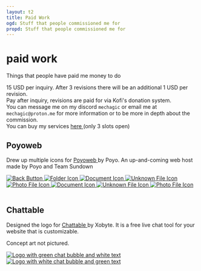 ```yaml
---
layout: t2
title: Paid Work
ogd: Stuff that people commissioned me for
propd: Stuff that people commissioned me for
---
```



# paid work
Things that people have paid me money to do

15 USD per inquiry. After 3 revisions there will be an additional 1 USD per revision.<br>
Pay after inquiry, revisions are paid for via Kofi's donation system.<br>
You can message me on my discord `mechagic` or email me at `mechagic@proton.me` for more information or to be more in depth about the commission.<br>
You can buy my services [here <i class="ph ph-link"></i>](https://ko-fi.com/c/c6c2119f51) (only 3 slots open)

## Poyoweb
Drew up multiple icons for [Poyoweb <i class="ph ph-link"></i>](https://poyoweb.poyo.study/) by Poyo. An up-and-coming web host made by Poyo and Team Sundown 

<div class="gallery">
        <a href="/_pw/1poyoweb.webp" data-caption="Back Button">
            <img class="tramb" src="/_pw/1poyoweb.webp" alt="Back Button">
        </a>
        <a href="/_pw/2poyoweb.webp" data-caption="Folder Icon">
            <img class="tramb" src="/_pw/2poyoweb.webp" alt="Folder Icon">
        </a>
        <a href="/_pw/3poyoweb.webp" data-caption="Document Icon">
            <img class="tramb" src="/_pw/3poyoweb.webp" alt="Document Icon">
        </a>
        <a href="/_pw/4poyoweb.webp" data-caption="Unknown File Icon">
            <img class="tramb" src="/_pw/4poyoweb.webp" alt="Unknown File Icon">
        </a>
        <a href="/_pw/5poyoweb.webp" data-caption="Photo File Icon">
            <img class="tramb" src="/_pw/5poyoweb.webp" alt="Photo File Icon">
        </a>
        <a href="/_pw/6poyoweb.webp" data-caption="Document Icon">
            <img class="tramb" src="/_pw/6poyoweb.webp" alt="Document Icon">
        </a>
        <a href="/_pw/7poyoweb.webp" data-caption="Unknown File Icon">
            <img class="tramb" src="/_pw/7poyoweb.webp" alt="Unknown File Icon">
        </a>
        <a href="/_pw/8poyoweb.webp" data-caption="Photo File Icon">
            <img class="tramb" src="/_pw/8poyoweb.webp" alt="Photo File Icon">
        </a>
</div>
<br>

## Chattable
Designed the logo for [Chattable <i class="ph ph-link"></i>](https://iframe.chat/) by Xobyte. It is a free live chat tool for your website that is customizable.

Concept art not pictured.

<div class="gallery">
        <a href="/_pw/1chattable.webp" data-caption="Logo with green chat bubble and white text">
            <img class="tramb" src="/_pw/1chattable.webp" alt="Logo with green chat bubble and white text">
        </a>
        <a href="/_pw/2chattable.webp" data-caption="Logo with white chat bubble and green text">
            <img class="tramb" src="/_pw/2chattable.webp" alt="Logo with white chat bubble and green text">
        </a>
</div>